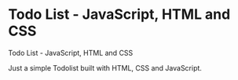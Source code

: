 # Todo List - JavaScript, HTML and CSS
Todo List - JavaScript, HTML and CSS

Just a simple Todolist built with HTML, CSS and JavaScript.
